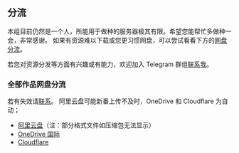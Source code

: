 ## 分流

本组目前仍然是一个人，所能用于做种的服务器极其有限。希望您能帮忙多做种一会，非常感谢。
如果有资源难以下载或您更习惯网盘，可以尝试看看下方的[网盘分流](#pan)。

若您对资源分发等方面有兴趣或有能力，欢迎加入 Telegram 群组[联系我](/chat)。

### 全部作品网盘分流

若有失效请[联系](/chat)。
阿里云盘可能新番上传不及时，OneDrive 和 Cloudflare 为自动；

* [阿里云盘](https://www.aliyundrive.com/s/bguW5pr2kwc)（注：部分格式文件如压缩包无法显示）
* [OneDrive 国际](https://share.lavaanime.top/1AG)
* [Cloudflare](https://share.lavaanime.top/1AG%20-%20Cloudflare)
